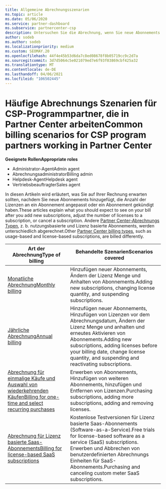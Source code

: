 ```yaml
---
title: Allgemeine Abrechnungsszenarien
ms.topic: article
ms.date: 05/06/2020
ms.service: partner-dashboard
ms.subservice: partnercenter-csp
description: Untersuchen Sie die Abrechnung, wenn Sie neue Abonnements hinzufügen, die Lizenz Menge anpassen oder ein Abonnement kündigen. Sehen Sie sich an, wie sich nutzungsbasierte und Lizenz basierte Abonnements unterscheiden.
author: sodeb
ms.author: sodeb
ms.localizationpriority: medium
ms.custom: SEOMAY.20
ms.openlocfilehash: 44f4e45b53d6da7c8ed08678f8b05719cc9c2d7a
ms.sourcegitcommit: 3d7d5064c5e021079ed7e6f93f03869cbf425a32
ms.translationtype: MT
ms.contentlocale: de-DE
ms.lasthandoff: 04/06/2021
ms.locfileid: "106502445"
---
```

# <a name="common-billing-scenarios-for-csp-program-partners-working-in-partner-center"></a><span data-ttu-id="f736b-104">Häufige Abrechnungs Szenarien für CSP-Programmpartner, die in Partner Center arbeiten</span><span class="sxs-lookup"><span data-stu-id="f736b-104">Common billing scenarios for CSP program partners working in Partner Center</span></span>

<span data-ttu-id="f736b-105">**Geeignete Rollen**</span><span class="sxs-lookup"><span data-stu-id="f736b-105">**Appropriate roles**</span></span>

- <span data-ttu-id="f736b-106">Administrator-Agent</span><span class="sxs-lookup"><span data-stu-id="f736b-106">Admin agent</span></span>
- <span data-ttu-id="f736b-107">Abrechnungsadministrator</span><span class="sxs-lookup"><span data-stu-id="f736b-107">Billing admin</span></span>
- <span data-ttu-id="f736b-108">Helpdesk-Agent</span><span class="sxs-lookup"><span data-stu-id="f736b-108">Helpdesk agent</span></span>
- <span data-ttu-id="f736b-109">Vertriebsbeauftragter</span><span class="sxs-lookup"><span data-stu-id="f736b-109">Sales agent</span></span>

<span data-ttu-id="f736b-110">In diesen Artikeln wird erläutert, was Sie auf Ihrer Rechnung erwarten sollten, nachdem Sie neue Abonnements hinzugefügt, die Anzahl der Lizenzen an ein Abonnement angepasst oder ein Abonnement gekündigt haben.</span><span class="sxs-lookup"><span data-stu-id="f736b-110">These articles explain what you should expect to see on your bill after you add new subscriptions, adjust the number of licenses to a subscription, or cancel a subscription.</span></span> <span data-ttu-id="f736b-111">Andere [Partner Center-Abrechnungs Typen](billing-different-types.md), z. b. nutzungsbasierte und Lizenz basierte Abonnements, werden unterschiedlich abgerechnet.</span><span class="sxs-lookup"><span data-stu-id="f736b-111">Other [Partner Center billing types](billing-different-types.md), such as usage-based and license-based subscriptions, are billed differently.</span></span>

| <span data-ttu-id="f736b-112">Art der Abrechnung</span><span class="sxs-lookup"><span data-stu-id="f736b-112">Type of billing</span></span> | <span data-ttu-id="f736b-113">Behandelte Szenarien</span><span class="sxs-lookup"><span data-stu-id="f736b-113">Scenarios covered</span></span> |
| --------------- | ----------------- |
| [<span data-ttu-id="f736b-114">Monatliche Abrechnung</span><span class="sxs-lookup"><span data-stu-id="f736b-114">Monthly billing</span></span>](common-billing-scenarios-monthly.md) | <span data-ttu-id="f736b-115">Hinzufügen neuer Abonnements, Ändern der Lizenz Menge und Anhalten von Abonnements.</span><span class="sxs-lookup"><span data-stu-id="f736b-115">Adding new subscriptions, changing license quantity, and suspending subscriptions.</span></span> |
| [<span data-ttu-id="f736b-116">Jährliche Abrechnung</span><span class="sxs-lookup"><span data-stu-id="f736b-116">Annual billing</span></span>](common-billing-scenarios-annual.md) | <span data-ttu-id="f736b-117">Hinzufügen neuer Abonnements, Hinzufügen von Lizenzen vor dem Abrechnungsdatum, Ändern der Lizenz Menge und anhalten und erneutes Aktivieren von Abonnements.</span><span class="sxs-lookup"><span data-stu-id="f736b-117">Adding new subscriptions, adding licenses before your billing date, change license quantity, and suspending and reactivating subscriptions.</span></span> |
| [<span data-ttu-id="f736b-118">Abrechnung für einmalige Käufe und Auswahl von wiederkehrenden Käufen</span><span class="sxs-lookup"><span data-stu-id="f736b-118">Billing for one-time and select recurring purchases</span></span>](common-billing-scenarios-onetime-recurring.md) | <span data-ttu-id="f736b-119">Erwerben von Abonnements, Hinzufügen von weiteren Abonnements, hinzufügen und Entfernen von Lizenzen.</span><span class="sxs-lookup"><span data-stu-id="f736b-119">Purchasing subscriptions, adding more subscriptions, adding and removing licenses.</span></span> |
| [<span data-ttu-id="f736b-120">Abrechnung für Lizenz basierte Saas-Abonnements</span><span class="sxs-lookup"><span data-stu-id="f736b-120">Billing for license-based SaaS subscriptions</span></span>](common-billing-scenarios-saas.md) | <span data-ttu-id="f736b-121">Kostenlose Testversionen für Lizenz basierte Saas-Abonnements (Software-as-a-Service).</span><span class="sxs-lookup"><span data-stu-id="f736b-121">Free trials for license-based software as a service (SaaS) subscriptions.</span></span> <span data-ttu-id="f736b-122">Erwerben und Abbrechen von benutzerdefinierten Abrechnungs Einheiten für SaaS-Abonnements.</span><span class="sxs-lookup"><span data-stu-id="f736b-122">Purchasing and canceling custom meter SaaS subscriptions.</span></span> |
